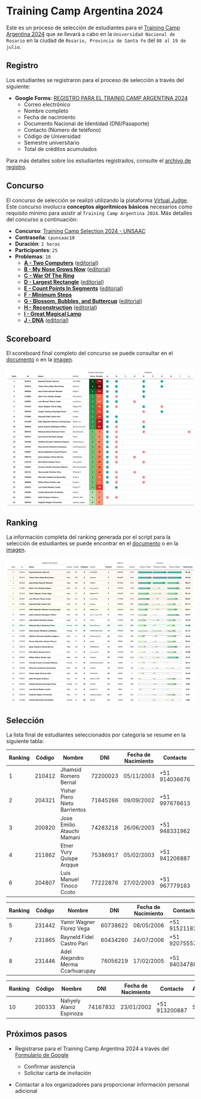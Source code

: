 # Training Camp Argentina 2024

Este es un proceso de selección de estudiantes para el [Training Camp Argentina 2024](https://www.pc-arg.com/tc-arg/more_info) que se llevará a cabo en la `Universidad Nacional de Rosario` en la ciudad de `Rosario, Provincia de Santa Fe` del `08 al 19 de julio`.

## Registro

Los estudiantes se registraron para el proceso de selección a través del siguiente:

- **Google Forms**: [REGISTRO PARA EL TRAINIG CAMP ARGENTINA 2024](https://docs.google.com/forms/d/1DBvFgVbH2CUVbbrm9XBCr9KXbFA4eMBG2294ybBhEmk/edit#responses)
  - Correo electrónico
  - Nombre completo
  - Fecha de nacimiento
  - Documento Nacional de Identidad (DNI/Pasaporte)
  - Contacto (Número de teléfono)
  - Código de Universidad
  - Semestre universitario
  - Total de créditos acumulados

Para más detalles sobre los estudiantes registrados, consulte el [archivo de registro](registered.csv).

## Concurso

El concurso de selección se realizó utilizando la plataforma [Virtual Judge](https://vjudge.net/). Este concurso involucra **conceptos algorítmicos básicos** necesarios como requisito mínimo para asistir al `Training Camp Argentina 2024`. Más detalles del concurso a continuación:

- **Concurso**: [Training Camp Selection 2024 - UNSAAC](https://vjudge.net/contest/627547)
- **Contraseña**: `cpunsaac10`
- **Duración**: `2 horas`
- **Participantes**: `25`
- **Problemas**: `10`
  - **[A - Two Computers](https://lightoj.com/problem/opposite-task)** ([editorial](https://github.com/lightoj-dev/problem-tutorials/blob/main/1001/en.md))
  - **[B - My Nose Grows Now](https://lightoj.com/problem/pinocchio)** ([editorial](https://github.com/lightoj-dev/problem-tutorials/blob/main/1241/en.md))
  - **[C - War Of The Ring](https://lightoj.com/problem/restoring-middle-earth)**
  - **[D - Largest Rectangle](https://lightoj.com/problem/histogram)** ([editorial](https://github.com/lightoj-dev/problem-tutorials/blob/main/1083/en.md))
  - **[E - Count Points In Segments](https://lightoj.com/problem/points-in-segments)** ([editorial](https://github.com/lightoj-dev/problem-tutorials/blob/main/1088/en.md))
  - **[F - Minimum Steps](https://lightoj.com/problem/collecting-gold)**
  - **[G - Blossom, Bubbles, and Buttercup](https://lightoj.com/problem/power-puff-girls)** ([editorial](https://github.com/lightoj-dev/problem-tutorials/blob/main/1238/en.md))
  - **[H - Reconstruction](https://lightoj.com/problem/road-construction)** ([editorial](https://github.com/lightoj-dev/problem-tutorials/blob/main/1041/en.md))
  - **[I - Great Magical Lamp](https://lightoj.com/problem/aladdin-and-the-return-journe)**
  - **[J - DNA](https://lightoj.com/problem/dna-prefix)** ([editorial](https://github.com/lightoj-dev/problem-tutorials/blob/main/1224/en.md))

## Scoreboard

El scoreboard final completo del concurso se puede consultar en el [documento](../../scoreboard/training-camp-argentina-2024/scoreboard.csv) o en la [imagen](../../scoreboard/training-camp-argentina-2024/scoreboard.png).

![Tabla de puntuaciones](../../scoreboard/training-camp-argentina-2024/scoreboard.png)

## Ranking

La información completa del ranking generada por el script para la selección de estudiantes se puede encontrar en el [documento](ranking.csv) o en la [imagen](ranking.png).

![Imagen de ranking](ranking.png)

## Selección

La lista final de estudiantes seleccionados por categoría se resume en la siguiente tabla:

| Ranking | Código | Nombre | DNI | Fecha de Nacimiento | Contacto | Asistencia |
| - | - | - | - | - | - | - |
| 1 | 210412 | Jhamsid Romero Bernal | 72200023 | 05/11/2003 | +51 914036676 | Sí |
| 2 | 204321 | Yishar Piero Nieto Barrientos | 71645266 | 09/09/2002 | +51 997676613 | Sí |
| 3 | 200820 | Jose Emilio Atauchi Mamani | 74283218 | 26/06/2003 | +51 948331962 | Sí |
| 4 | 211862 | Etner Yury Quispe Arqque | 75386917 | 05/02/2003 | +51 941206887 | Sí |
| 6 | 204807 | Luis Manuel Tinoco Ccoto | 77222876 | 27/02/2003 | +51 967779163 | Sí |

| Ranking | Código | Nombre | DNI | Fecha de Nacimiento | Contacto | Asistencia |
| - | - | - | - | - | - | - |
| 5 | 231442 | Yamir Wagner Florez Vega | 60738622 | 08/05/2006 | +51 915211833 | Sí |
| 7 | 231865 | Rayneld Fidel Castro Pari | 60434260 | 24/07/2006 | +51 920755577 | Sí |
| 8 | 231446 | Adel Alejandro Merma Ccarhuarupay | 76056219 | 17/02/2005 | +51 940347884 | Sí |

| Ranking | Código | Nombre | DNI | Fecha de Nacimiento | Contacto | Asistencia |
| - | - | - | - | - | - | - |
| 10 | 200333 | Nahyely Alaniz Espinoza | 74167832| 23/01/2002 | +51 913200887 | Sí |


## Próximos pasos
- Registrarse para el Training Camp Argentina 2024 a través del [Formulario de Google](https://docs.google.com/forms/d/e/1FAIpQLSdLZTFTqlv4tptvv-tZQtWJkfWPlHRk6thsUQUUmtC8Hm4lDw/viewform)
  - Confirmar asistencia
  - Solicitar carta de invitación

- Contactar a los organizadores para proporcionar información personal adicional